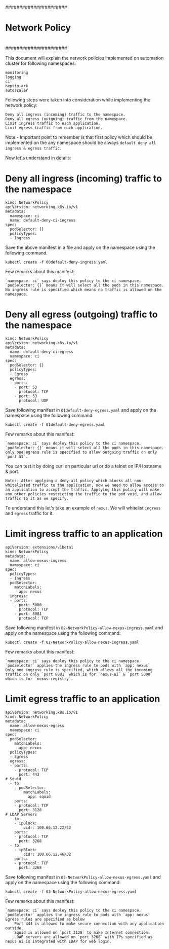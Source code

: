 ######################
#					 #
#   Network Policy   # 
#				 	 #
######################

This document will explain the network policies implemented on automation cluster for following namespaces:

```
monitoring
logging
ci
heptio-ark
autoscaler
```

Following steps were taken into consideration while implementing the network policy:

```
Deny all ingress (incoming) traffic to the namespace.
Deny all egress (outgoing) traffic from the namespace.
Limit ingress traffic to each application.
Limit egress traffic from each application.
```

Note:- Important point to remember is that first policy which should be implemented on the any namespace should be always `default deny all ingress & egress traffic`.

Now let's understand in details:

# Deny all ingress (incoming) traffic to the namespace

``` 
kind: NetworkPolicy
apiVersion: networking.k8s.io/v1
metadata:
  namespace: ci
  name: default-deny-ci-ingress
spec:
  podSelector: {}
  policyTypes:
  - Ingress
```

Save the above manifest in a file and apply on the namespace using the following command. 

`kubectl create -f 00default-deny-ingress.yaml`

Few remarks about this manifest:

	`namespace: ci` says deploy this policy to the ci namespace.
	`podSelector: {}` means it will select all the pods in this namespace.
	No ingress rule is specified which means no traffic is allowed on the namespace.

# Deny all egress (outgoing) traffic to the namespace

```
kind: NetworkPolicy
apiVersion: networking.k8s.io/v1
metadata:
  name: default-deny-ci-egress
  namespace: ci
spec:
  podSelector: {}
  policyTypes:
  - Egress
  egress:
  - ports:
    - port: 53
      protocol: TCP
    - port: 53
      protocol: UDP
```

Save following manifest in `01default-deny-egress.yaml` and apply on the namespace using the following command:

`kubectl create -f 01default-deny-egress.yaml` 

Few remarks about this manifest:

	`namespace: ci` says deploy this policy to the ci namespace.
	`podSelector: {}` means it will select all the pods in this namespace.
	only one egress rule is specified to allow outgoing traffic on only `port 53`.

You can test it by doing curl on particular url or do a telnet on IP/Hostname & port.

```Note:- After applying a deny-all policy which blocks all non-whitelisted traffic to the application, now we need to allow access to an application to accept the traffic. Applying this policy will make any other policies restricting the traffic to the pod void, and allow traffic to it as we specify.```

To understand this let's take an example of `nexus`. We will whitelist `ingress` and `egress` traffic for it.

# Limit ingress traffic to an application

```
apiVersion: extensions/v1beta1
kind: NetworkPolicy
metadata:
  name: allow-nexus-ingress
  namespace: ci
spec:
  policyTypes:
  - Ingress
  podSelector:
    matchLabels:
      app: nexus  
  ingress:
  - ports:
    - port: 5000
      protocol: TCP
    - port: 8081
      protocol: TCP
```

Save following manifest in `02-NetworkPolicy-allow-nexus-ingress.yaml` and apply on the namespace using the following command:

`kubectl create -f 02-NetworkPolicy-allow-nexus-ingress.yaml`

Few remarks about this manifest:

	`namespace: ci` says deploy this policy to the ci namespace.
	`podSelector` applies the ingress rule to pods with `app: nexus`
	Only one ingress rule is specified, which allows all the incoming traffic on only `port 8081` which is for `nexus-ui` & `port 5000` which is for `nexus-registry`.

	
# Limit egress traffic to an application

```
apiVersion: networking.k8s.io/v1
kind: NetworkPolicy
metadata:
  name: allow-nexus-egress
  namespace: ci
spec:
  podSelector: 
    matchLabels:
      app: nexus
  policyTypes:
  - Egress
  egress:
  - ports:
    - protocol: TCP
      port: 443
# Squid
  - to:
    - podSelector:
        matchLabels:
          app: squid
    ports:
    - protocol: TCP
      port: 3128
# LDAP Servers
  - to:
    - ipBlock:
        cidr: 100.66.12.22/32
    ports:
    - protocol: TCP
      port: 3268
  - to:
    - ipBlock:
        cidr: 100.66.12.46/32
    ports:
    - protocol: TCP
      port: 3268
```

Save following manifest in `03-NetworkPolicy-allow-nexus-egress.yaml` and apply on the namespace using the following command:

`kubectl create -f 03-NetworkPolicy-allow-nexus-egress.yaml`

Few remarks about this manifest:

	`namespace: ci` says deploy this policy to the ci namespace.
	`podSelector` applies the ingress rule to pods with `app: nexus`
	Egress rules are specified as below
		Port 443 is allowed to make secure connection with any application outside.
		Squid is allowed on `port 3128` to make Internet connection.
		LDAP servers are allowed on `port 3268` with IPs specified as nexus ui is integrated with LDAP for web login.


